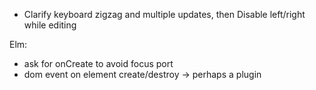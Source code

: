 - Clarify keyboard zigzag and multiple updates, then
    Disable left/right while editing

Elm:
- ask for onCreate to avoid focus port
- dom event on element create/destroy -> perhaps a plugin

<!-- - Edit -> StartEdit char
- FinishEdit/CancelEdit

- click on selected -> edit with value
- maybe doubleclick can be removed
- enter to edit -> value
- arrows when editing only up down
 -->